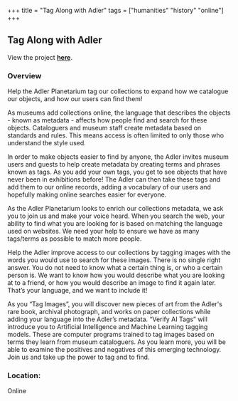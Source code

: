 +++
title = "Tag Along with Adler"
tags = ["humanities" "history" "online"]
+++

## Tag Along with Adler

View the project [**here**](https://www.zooniverse.org/projects/webster-institute/tag-along-with-adler).

### Overview

Help the Adler Planetarium tag our collections to expand how we catalogue our objects, and how our users can find them!

As museums add collections online, the language that describes the objects - known as metadata - affects how people find and search for these objects. Cataloguers and museum staff create metadata based on standards and rules. This means access is often limited to only those who understand the style used.

In order to make objects easier to find by anyone, the Adler invites museum users and guests to help create metadata by creating terms and phrases known as tags. As you add your own tags, you get to see objects that have never been in exhibitions before! The Adler can then take these tags and add them to our online records, adding a vocabulary of our users and hopefully making online searches easier for everyone.

As the Adler Planetarium looks to enrich our collections metadata, we ask you to join us and make your voice heard. When you search the web, your ability to find what you are looking for is based on matching the language used on websites. We need your help to ensure we have as many tags/terms as possible to match more people.

Help the Adler improve access to our collections by tagging images with the words you would use to search for these images. There is no single right answer. You do not need to know what a certain thing is, or who a certain person is. We want to know how you would describe what you are looking at to a friend, or how you would describe an image to find it again later. That’s your language, and we want to include it!

As you “Tag Images”, you will discover new pieces of art from the Adler's rare book, archival photograph, and works on paper collections while adding your language into the Adler’s metadata. “Verify AI Tags” will introduce you to Artificial Intelligence and Machine Learning tagging models. These are computer programs trained to tag images based on terms they learn from museum cataloguers. As you learn more, you will be able to examine the positives and negatives of this emerging technology. Join us and take up the power to tag and to find.


### Location:
Online
